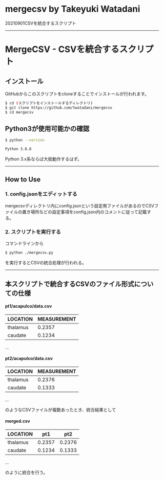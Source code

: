 # mergecsv by Takeyuki Watadani
20210901CSVを統合するスクリプト

---

# MergeCSV - CSVを統合するスクリプト

## インストール

GitHubからこのスクリプトをcloneすることでインストールが行われます。

```sh
$ cd (スクリプトをインストールするディレクトリ)
$ git clone https://github.com/twatadani/mergecsv
$ cd mergecsv
```
## Python3が使用可能かの確認

```sh
$ python --version

Python 3.8.8
```

Python 3.x系ならば大抵動作するはず。

---

## How to Use

### 1. config.jsonをエディットする

mergecsvディレクトリ内にconfig.jsonという設定用ファイルがあるのでCSVファイルの置き場所などの設定事項をconfig.json内のコメントに従って記載する。

### 2. スクリプトを実行する

コマンドラインから

```sh
$ python ./mergecsv.py
```

を実行するとCSVの統合処理が行われる。

---

## 本スクリプトで統合するCSVのファイル形式についての仕様

#### pt1/acapulco/data.csv  

| LOCATION | MEASUREMENT |  
| -------- | ----------- |  
| thalamus | 0.2357      |  
| caudate  | 0.1234      |
...  

#### pt2/acapulco/data.csv  

| LOCATION | MEASUREMENT |  
| -------- | ----------- |  
| thalamus | 0.2376      |  
| caudate  | 0.1333      |
...

のようなCSVファイルが複数あったとき、統合結果として

#### merged.csv

| LOCATION | pt1 | pt2 |  
| -------- | --- | --- | 
| thalamus | 0.2357 | 0.2376 |
| caudate  | 0.1234 | 0.1333 |
...

のように統合を行う。  
